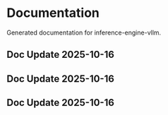 # Documentation

Generated documentation for inference-engine-vllm.

## Doc Update 2025-10-16

## Doc Update 2025-10-16

## Doc Update 2025-10-16
